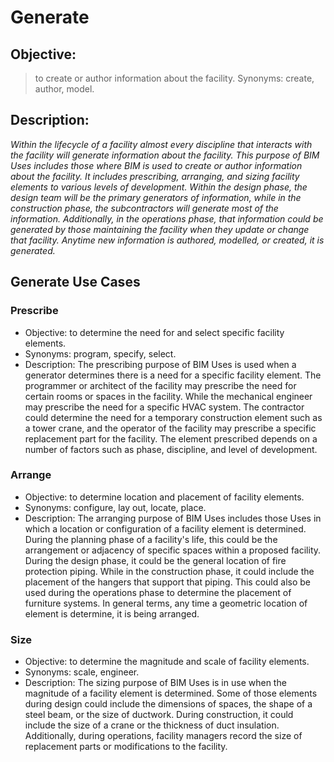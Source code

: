 # Generate
## Objective:
>to create or author information about the facility. Synonyms: create, author, model.

## Description: 
*Within the lifecycle of a facility almost every discipline that interacts with the facility will generate information about the facility. This purpose of BIM Uses includes those where BIM is used to create or author information about the facility. It includes prescribing, arranging, and sizing facility elements to various levels of development. Within the design phase, the design team will be the primary generators of information, while in the construction phase, the subcontractors will generate most of the information. Additionally, in the operations phase, that information could be generated by those maintaining the facility when they update or change that facility. Anytime new information is authored, modelled, or created, it is generated.*

## Generate Use Cases
### Prescribe
* Objective: to determine the need for and select specific facility elements. 
* Synonyms: program, specify, select.
* Description: The prescribing purpose of BIM Uses is used when a generator determines there is a need for a specific facility element. The programmer or architect of the facility may prescribe the need for certain rooms or spaces in the facility. While the mechanical engineer may prescribe the need for a specific HVAC system. The contractor could determine the need for a temporary construction element such as a tower crane, and the operator of the facility may prescribe a specific replacement part for the facility. The element prescribed depends on a number of factors such as phase, discipline, and level of development. 

### Arrange
* Objective: to determine location and placement of facility elements. 
* Synonyms: configure, lay out, locate, place.
* Description: The arranging purpose of BIM Uses includes those Uses in which a location or configuration of a facility element is determined. During the planning phase of a facility's life, this could be the arrangement or adjacency of specific spaces within a proposed facility. During the design phase, it could be the general location of fire protection piping. While in the construction phase, it could include the placement of the hangers that support that piping. This could also be used during the operations phase to determine the placement of furniture systems. In general terms, any time a geometric location of element is determine, it is being arranged. 

### Size
* Objective: to determine the magnitude and scale of facility elements. 
* Synonyms: scale, engineer.
* Description: The sizing purpose of BIM Uses is in use when the magnitude of a facility element is determined. Some of those elements during design could include the dimensions of spaces, the shape of a steel beam, or the size of ductwork. During construction, it could include the size of a crane or the thickness of duct insulation. Additionally, during operations, facility managers record the size of replacement parts or modifications to the facility. 


